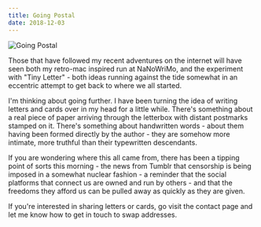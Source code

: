 ```yaml
---
title: Going Postal
date: 2018-12-03
---
```


![Going Postal](https://source.unsplash.com/npxXWgQ33ZQ/1600x900)

Those that have followed my recent adventures on the internet will have seen both my retro-mac inspired run at NaNoWriMo, and the experiment with "Tiny Letter" - both ideas running against the tide somewhat in an eccentric attempt to get back to where we all started.

I'm thinking about going further. I have been turning the idea of writing letters and cards over in my head for a little while. There's something about a real piece of paper arriving through the letterbox with distant postmarks stamped on it. There's something about handwritten words - about them having been formed directly by the author - they are somehow more intimate, more truthful than their typewritten descendants.

If you are wondering where this all came from, there has been a tipping point of sorts this morning - the news from Tumblr that censorship is being imposed in a somewhat nuclear fashion - a reminder that the social platforms that connect us are owned and run by others - and that the freedoms they afford us can be pulled away as quickly as they are given.

If you're interested in sharing letters or cards, go visit the contact page and let me know how to get in touch to swap addresses.